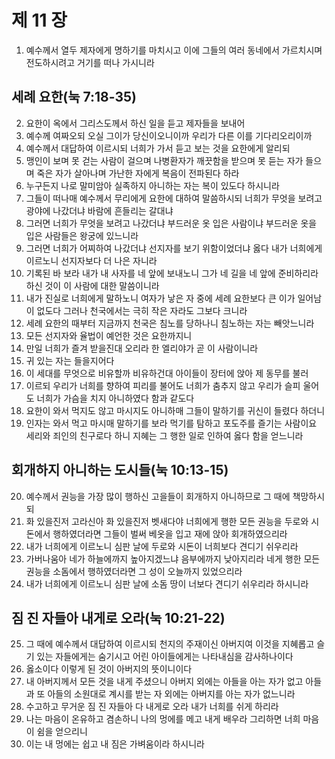# 제 11 장

1. 예수께서 열두 제자에게 명하기를 마치시고 이에 그들의 여러 동네에서 가르치시며 전도하시려고 거기를 떠나 가시니라 
## 세례 요한(눅 7:18-35)
2. 요한이 옥에서 그리스도께서 하신 일을 듣고 제자들을 보내어 
3. 예수께 여짜오되 오실 그이가 당신이오니이까 우리가 다른 이를 기다리오리이까 
4. 예수께서 대답하여 이르시되 너희가 가서 듣고 보는 것을 요한에게 알리되 
5. 맹인이 보며 못 걷는 사람이 걸으며 나병환자가 깨끗함을 받으며 못 듣는 자가 들으며 죽은 자가 살아나며 가난한 자에게 복음이 전파된다 하라 
6. 누구든지 나로 말미암아 실족하지 아니하는 자는 복이 있도다 하시니라 
7. 그들이 떠나매 예수께서 무리에게 요한에 대하여 말씀하시되 너희가 무엇을 보려고 광야에 나갔더냐 바람에 흔들리는 갈대냐 
8. 그러면 너희가 무엇을 보려고 나갔더냐 부드러운 옷 입은 사람이냐 부드러운 옷을 입은 사람들은 왕궁에 있느니라 
9. 그러면 너희가 어찌하여 나갔더냐 선지자를 보기 위함이었더냐 옳다 내가 너희에게 이르노니 선지자보다 더 나은 자니라 
10. 기록된 바 보라 내가 내 사자를 네 앞에 보내노니 그가 네 길을 네 앞에 준비하리라 하신 것이 이 사람에 대한 말씀이니라 
11. 내가 진실로 너희에게 말하노니 여자가 낳은 자 중에 세례 요한보다 큰 이가 일어남이 없도다 그러나 천국에서는 극히 작은 자라도 그보다 크니라 
12. 세례 요한의 때부터 지금까지 천국은 침노를 당하나니 침노하는 자는 빼앗느니라 
13. 모든 선지자와 율법이 예언한 것은 요한까지니 
14. 만일 너희가 즐겨 받을진대 오리라 한 엘리야가 곧 이 사람이니라 
15. 귀 있는 자는 들을지어다 
16. 이 세대를 무엇으로 비유할까 비유하건대 아이들이 장터에 앉아 제 동무를 불러 
17. 이르되 우리가 너희를 향하여 피리를 불어도 너희가 춤추지 않고 우리가 슬피 울어도 너희가 가슴을 치지 아니하였다 함과 같도다 
18. 요한이 와서 먹지도 않고 마시지도 아니하매 그들이 말하기를 귀신이 들렸다 하더니 
19. 인자는 와서 먹고 마시매 말하기를 보라 먹기를 탐하고 포도주를 즐기는 사람이요 세리와 죄인의 친구로다 하니 지혜는 그 행한 일로 인하여 옳다 함을 얻느니라 
## 회개하지 아니하는 도시들(눅 10:13-15)
20. 예수께서 권능을 가장 많이 행하신 고을들이 회개하지 아니하므로 그 때에 책망하시되 
21. 화 있을진저 고라신아 화 있을진저 벳새다야 너희에게 행한 모든 권능을 두로와 시돈에서 행하였더라면 그들이 벌써 베옷을 입고 재에 앉아 회개하였으리라 
22. 내가 너희에게 이르노니 심판 날에 두로와 시돈이 너희보다 견디기 쉬우리라 
23. 가버나움아 네가 하늘에까지 높아지겠느냐 음부에까지 낮아지리라 네게 행한 모든 권능을 소돔에서 행하였더라면 그 성이 오늘까지 있었으리라 
24. 내가 너희에게 이르노니 심판 날에 소돔 땅이 너보다 견디기 쉬우리라 하시니라 
## 짐 진 자들아 내게로 오라(눅 10:21-22)
25. 그 때에 예수께서 대답하여 이르시되 천지의 주재이신 아버지여 이것을 지혜롭고 슬기 있는 자들에게는 숨기시고 어린 아이들에게는 나타내심을 감사하나이다 
26. 옳소이다 이렇게 된 것이 아버지의 뜻이니이다 
27. 내 아버지께서 모든 것을 내게 주셨으니 아버지 외에는 아들을 아는 자가 없고 아들과 또 아들의 소원대로 계시를 받는 자 외에는 아버지를 아는 자가 없느니라 
28. 수고하고 무거운 짐 진 자들아 다 내게로 오라 내가 너희를 쉬게 하리라 
29. 나는 마음이 온유하고 겸손하니 나의 멍에를 메고 내게 배우라 그리하면 너희 마음이 쉼을 얻으리니 
30. 이는 내 멍에는 쉽고 내 짐은 가벼움이라 하시니라


